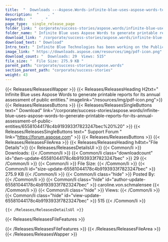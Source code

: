 ```yaml
---
title:  "  Downloads ---Aspose.Words-infinite-blue-uses-aspose-words-to-generate-printable-reports-for-its-annual-assessment-of-public-entities . " 
description:  "    . " 
keywords:  "    . " 
page_type:  single_release_page
folder_link: " corporate/success-stories/aspose.words/infinite-blue-uses-aspose-words-to-generate-printable-reports-for-its-annual-assessment-of-public-entities/"
folder_name: " Infinite Blue uses Aspose Words to generate printable reports for its annual assessment of public entities."
download_link: " /corporate/success-stories/aspose.words/infinite-blue-uses-aspose-words-to-generate-printable-reports-for-its-annual-assessment-of-public-entities/65581044178c4b9193933f7823247bec"
download_text: " Download"
Intro_text: " Infinite Blue Technologies has been working on the Public Procurement Model of E..."
image_link: " https://downloads.aspose.com/resources/img/pdf-icon.png"
download_count: "  Downloads: 29  Views: 515"
file_size: "  File Size: 275.9 KB "
parent_path: "corporate/success-stories/aspose.words"
section_parent_path: "corporate/success-stories"
weight: 43 
---
```


{{< Releases/ReleasesWapper >}}
  {{< Releases/ReleasesHeading H2txt=" Infinite Blue uses Aspose Words to generate printable reports for its annual assessment of public entities." imagelink="/resources/img/pdf-icon.png">}}
  {{< Releases/ReleasesButtons >}}
    {{< Releases/ReleasesSingleButtons text=" Download" link="/corporate/success-stories/aspose.words/infinite-blue-uses-aspose-words-to-generate-printable-reports-for-its-annual-assessment-of-public-entities/65581044178c4b9193933f7823247bec%20%20" >}}
    {{< Releases/ReleasesSingleButtons text=" Support Forum " link="https://forum.aspose.com" >}}
  {{< Releases/ReleasesButtons >}}
  {{< Releases/ReleasesFileArea >}}
    {{< Releases/ReleasesHeading h4txt="File Details">}}
    {{< Releases/ReleasesDetailsUl >}}
            {{< Common/li  >}} Downloads: {{< /Common/li >}} 
      {{< Common/li class="downloadcount" id="dwn-update-65581044178c4b9193933f7823247bec" >}} 29 {{< /Common/li >}} 
      {{< Common/li  >}} File Size: {{< /Common/li >}} 
      {{< Common/li id="size-update-65581044178c4b9193933f7823247bec" >}} 275.9 KB {{< /Common/li >}} 
      {{< Common/li  class="hide" >}} Posted By: {{< /Common/li >}} 
      {{< Common/li class="hide" id="author-update-65581044178c4b9193933f7823247bec" >}} caroline.von.schmalensee {{< /Common/li >}} 
      {{< Common/li class="hide"  >}} Views: {{< /Common/li >}} 
      {{< Common/li class="hide" id="view-update-65581044178c4b9193933f7823247bec" >}} 515 {{< /Common/li >}} 

    {{< /Releases/ReleasesDetailsUl >}}

  {{< Releases/ReleasesFileFeatures >}}
      
  {{< /Releases/ReleasesFileFeatures >}}
 {{< /Releases/ReleasesFileArea >}}
{{< /Releases/ReleasesWapper >}}


